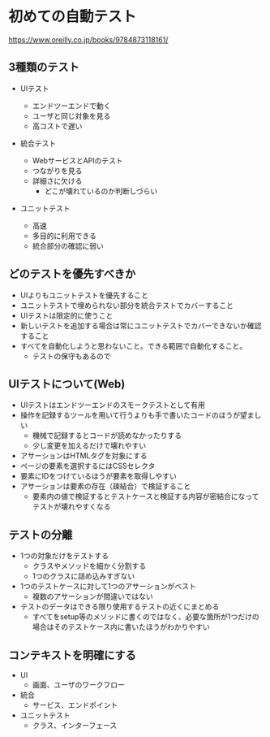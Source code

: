 # 初めての自動テスト

https://www.oreilly.co.jp/books/9784873118161/

## 3種類のテスト

- UIテスト
    - エンドツーエンドで動く
    - ユーザと同じ対象を見る
    - 高コストで遅い

- 統合テスト
    - WebサービスとAPIのテスト
    - つながりを見る
    - 詳細さに欠ける
        - どこが壊れているのか判断しづらい

- ユニットテスト
    - 高速
    - 多目的に利用できる
    - 統合部分の確認に弱い

## どのテストを優先すべきか

- UIよりもユニットテストを優先すること
- ユニットテストで埋められない部分を統合テストでカバーすること
- UIテストは限定的に使うこと
- 新しいテストを追加する場合は常にユニットテストでカバーできないか確認すること
- すべてを自動化しようと思わないこと。できる範囲で自動化すること。
    - テストの保守もあるので

## UIテストについて(Web)

- UIテストはエンドツーエンドのスモークテストとして有用
- 操作を記録するツールを用いて行うよりも手で書いたコードのほうが望ましい
    - 機械で記録するとコードが読めなかったりする
    - 少し変更を加えるだけで壊れやすい
- アサーションはHTMLタグを対象にする
- ページの要素を選択するにはCSSセレクタ
- 要素にIDをつけているほうが要素を取得しやすい
- アサーションは要素の存在（疎結合）で検証すること
    - 要素内の値で検証するとテストケースと検証する内容が密結合になってテストが壊れやすくなる

## テストの分離

- 1つの対象だけをテストする
    - クラスやメソッドを細かく分割する
    - 1つのクラスに詰め込みすぎない
- 1つのテストケースに対して1つのアサーションがベスト
    - 複数のアサーションが間違いではない
- テストのデータはできる限り使用するテストの近くにまとめる
    - すべてをsetup等のメソッドに書くのではなく、必要な箇所が1つだけの場合はそのテストケース内に書いたほうがわかりやすい

## コンテキストを明確にする

- UI
    - 画面、ユーザのワークフロー
- 統合
    - サービス、エンドポイント
- ユニットテスト
    - クラス、インターフェース




